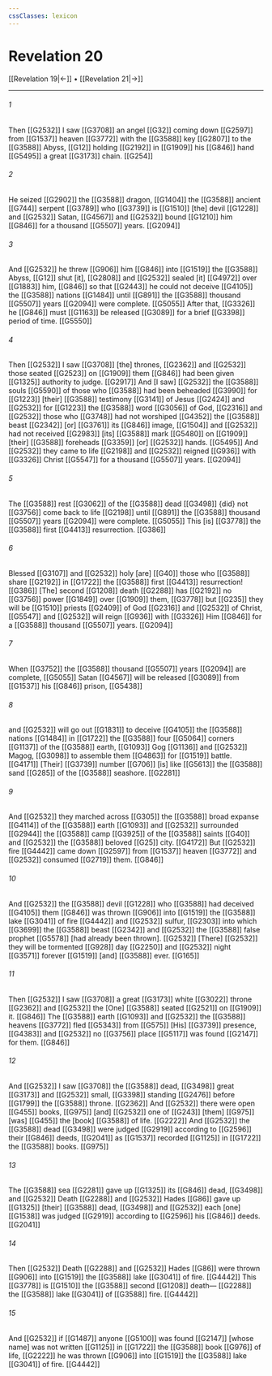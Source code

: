 ```yaml
---
cssClasses: lexicon
---
```


# Revelation 20

[[Revelation 19|←]] • [[Revelation 21|→]]

---

###### 1
Then [[G2532]] I saw [[G3708]] an angel [[G32]] coming down [[G2597]] from [[G1537]] heaven [[G3772]] with the [[G3588]] key [[G2807]] to the [[G3588]] Abyss, [[G12]] holding [[G2192]] in [[G1909]] his [[G846]] hand [[G5495]] a great [[G3173]] chain. [[G254]]

###### 2
He seized [[G2902]] the [[G3588]] dragon, [[G1404]] the [[G3588]] ancient [[G744]] serpent [[G3789]] who [[G3739]] is [[G1510]] [the] devil [[G1228]] and [[G2532]] Satan, [[G4567]] and [[G2532]] bound [[G1210]] him [[G846]] for a thousand [[G5507]] years. [[G2094]]

###### 3
And [[G2532]] he threw [[G906]] him [[G846]] into [[G1519]] the [[G3588]] Abyss, [[G12]] shut [it], [[G2808]] and [[G2532]] sealed [it] [[G4972]] over [[G1883]] him, [[G846]] so that [[G2443]] he could not deceive [[G4105]] the [[G3588]] nations [[G1484]] until [[G891]] the [[G3588]] thousand [[G5507]] years [[G2094]] were complete. [[G5055]] After that, [[G3326]] he [[G846]] must [[G1163]] be released [[G3089]] for a brief [[G3398]] period of time. [[G5550]]

###### 4
Then [[G2532]] I saw [[G3708]] [the] thrones, [[G2362]] and [[G2532]] those seated [[G2523]] on [[G1909]] them [[G846]] had been given [[G1325]] authority to judge. [[G2917]] And [I saw] [[G2532]] the [[G3588]] souls [[G5590]] of those who [[G3588]] had been beheaded [[G3990]] for [[G1223]] [their] [[G3588]] testimony [[G3141]] of Jesus [[G2424]] and [[G2532]] for [[G1223]] the [[G3588]] word [[G3056]] of God, [[G2316]] and [[G2532]] those who [[G3748]] had not worshiped [[G4352]] the [[G3588]] beast [[G2342]] [or] [[G3761]] its [[G846]] image, [[G1504]] and [[G2532]] had not received [[G2983]] [its] [[G3588]] mark [[G5480]] on [[G1909]] [their] [[G3588]] foreheads [[G3359]] [or] [[G2532]] hands. [[G5495]] And [[G2532]] they came to life [[G2198]] and [[G2532]] reigned [[G936]] with [[G3326]] Christ [[G5547]] for a thousand [[G5507]] years. [[G2094]]

###### 5
The [[G3588]] rest [[G3062]] of the [[G3588]] dead [[G3498]] {did} not [[G3756]] come back to life [[G2198]] until [[G891]] the [[G3588]] thousand [[G5507]] years [[G2094]] were complete. [[G5055]] This [is] [[G3778]] the [[G3588]] first [[G4413]] resurrection. [[G386]]

###### 6
Blessed [[G3107]] and [[G2532]] holy [are] [[G40]] those who [[G3588]] share [[G2192]] in [[G1722]] the [[G3588]] first [[G4413]] resurrection! [[G386]] [The] second [[G1208]] death [[G2288]] has [[G2192]] no [[G3756]] power [[G1849]] over [[G1909]] them, [[G3778]] but [[G235]] they will be [[G1510]] priests [[G2409]] of God [[G2316]] and [[G2532]] of Christ, [[G5547]] and [[G2532]] will reign [[G936]] with [[G3326]] Him [[G846]] for a [[G3588]] thousand [[G5507]] years. [[G2094]]

###### 7
When [[G3752]] the [[G3588]] thousand [[G5507]] years [[G2094]] are complete, [[G5055]] Satan [[G4567]] will be released [[G3089]] from [[G1537]] his [[G846]] prison, [[G5438]]

###### 8
and [[G2532]] will go out [[G1831]] to deceive [[G4105]] the [[G3588]] nations [[G1484]] in [[G1722]] the [[G3588]] four [[G5064]] corners [[G1137]] of the [[G3588]] earth, [[G1093]] Gog [[G1136]] and [[G2532]] Magog, [[G3098]] to assemble them [[G4863]] for [[G1519]] battle. [[G4171]] [Their] [[G3739]] number [[G706]] [is] like [[G5613]] the [[G3588]] sand [[G285]] of the [[G3588]] seashore. [[G2281]]

###### 9
And [[G2532]] they marched across [[G305]] the [[G3588]] broad expanse [[G4114]] of the [[G3588]] earth [[G1093]] and [[G2532]] surrounded [[G2944]] the [[G3588]] camp [[G3925]] of the [[G3588]] saints [[G40]] and [[G2532]] the [[G3588]] beloved [[G25]] city. [[G4172]] But [[G2532]] fire [[G4442]] came down [[G2597]] from [[G1537]] heaven [[G3772]] and [[G2532]] consumed [[G2719]] them. [[G846]]

###### 10
And [[G2532]] the [[G3588]] devil [[G1228]] who [[G3588]] had deceived [[G4105]] them [[G846]] was thrown [[G906]] into [[G1519]] the [[G3588]] lake [[G3041]] of fire [[G4442]] and [[G2532]] sulfur, [[G2303]] into which [[G3699]] the [[G3588]] beast [[G2342]] and [[G2532]] the [[G3588]] false prophet [[G5578]] [had already been thrown]. [[G2532]] [There] [[G2532]] they will be tormented [[G928]] day [[G2250]] and [[G2532]] night [[G3571]] forever [[G1519]] [and] [[G3588]] ever. [[G165]]

###### 11
Then [[G2532]] I saw [[G3708]] a great [[G3173]] white [[G3022]] throne [[G2362]] and [[G2532]] the [One] [[G3588]] seated [[G2521]] on [[G1909]] it. [[G846]] The [[G3588]] earth [[G1093]] and [[G2532]] the [[G3588]] heavens [[G3772]] fled [[G5343]] from [[G575]] [His] [[G3739]] presence, [[G4383]] and [[G2532]] no [[G3756]] place [[G5117]] was found [[G2147]] for them. [[G846]]

###### 12
And [[G2532]] I saw [[G3708]] the [[G3588]] dead, [[G3498]] great [[G3173]] and [[G2532]] small, [[G3398]] standing [[G2476]] before [[G1799]] the [[G3588]] throne. [[G2362]] And [[G2532]] there were open [[G455]] books, [[G975]] [and] [[G2532]] one of [[G243]] [them] [[G975]] [was] [[G455]] the [book] [[G3588]] of life. [[G2222]] And [[G2532]] the [[G3588]] dead [[G3498]] were judged [[G2919]] according to [[G2596]] their [[G846]] deeds, [[G2041]] as [[G1537]] recorded [[G1125]] in [[G1722]] the [[G3588]] books. [[G975]]

###### 13
The [[G3588]] sea [[G2281]] gave up [[G1325]] its [[G846]] dead, [[G3498]] and [[G2532]] Death [[G2288]] and [[G2532]] Hades [[G86]] gave up [[G1325]] [their] [[G3588]] dead, [[G3498]] and [[G2532]] each [one] [[G1538]] was judged [[G2919]] according to [[G2596]] his [[G846]] deeds. [[G2041]]

###### 14
Then [[G2532]] Death [[G2288]] and [[G2532]] Hades [[G86]] were thrown [[G906]] into [[G1519]] the [[G3588]] lake [[G3041]] of fire. [[G4442]] This [[G3778]] is [[G1510]] the [[G3588]] second [[G1208]] death— [[G2288]] the [[G3588]] lake [[G3041]] of [[G3588]] fire. [[G4442]]

###### 15
And [[G2532]] if [[G1487]] anyone [[G5100]] was found [[G2147]] [whose name] was not written [[G1125]] in [[G1722]] the [[G3588]] book [[G976]] of life, [[G2222]] he was thrown [[G906]] into [[G1519]] the [[G3588]] lake [[G3041]] of fire. [[G4442]]

